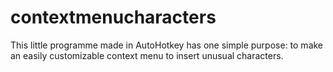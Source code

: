 # contextmenucharacters
This little programme made in AutoHotkey has one simple purpose: to make an easily customizable context menu to insert unusual characters.
